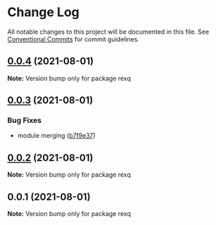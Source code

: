 # Change Log

All notable changes to this project will be documented in this file.
See [Conventional Commits](https://conventionalcommits.org) for commit guidelines.

## [0.0.4](https://github.com/linq2js/rexq/compare/rexq@0.0.3...rexq@0.0.4) (2021-08-01)

**Note:** Version bump only for package rexq





## [0.0.3](https://github.com/linq2js/rexq/compare/rexq@0.0.2...rexq@0.0.3) (2021-08-01)


### Bug Fixes

* module merging ([b7f9e37](https://github.com/linq2js/rexq/commit/b7f9e3730bff6baa26dbda08014e1a44d9a61f9f))





## [0.0.2](https://github.com/linq2js/rexq/compare/rexq@0.0.1...rexq@0.0.2) (2021-08-01)

**Note:** Version bump only for package rexq





## 0.0.1 (2021-08-01)

**Note:** Version bump only for package rexq

